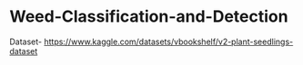# Weed-Classification-and-Detection

Dataset- https://www.kaggle.com/datasets/vbookshelf/v2-plant-seedlings-dataset
